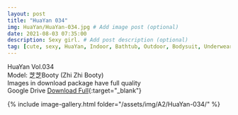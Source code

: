 ```yaml
---
layout: post
title: "HuaYan 034"
img: HuaYan/HuaYan-034.jpg # Add image post (optional)
date: 2021-08-03 07:35:00
description: Sexy girl. # Add post description (optional)
tag: [cute, sexy, HuaYan, Indoor, Bathtub, Outdoor, Bodysuit, Underwear, Cosplay, Big Tits, Tattoo]
---
```

HuaYan Vol.034  
Model: 芝芝Booty (Zhi Zhi Booty)    
Images in download package have full quality                    
Google Drive [Download Full](http://gestyy.com/eoFKaK){:target="_blank"}

{% include image-gallery.html folder="/assets/img/A2/HuaYan-034/" %}
